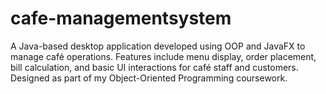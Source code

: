 # cafe-managementsystem
A Java-based desktop application developed using OOP and JavaFX to manage café operations. Features include menu display, order placement, bill calculation, and basic UI interactions for café staff and customers. Designed as part of my Object-Oriented Programming coursework.
